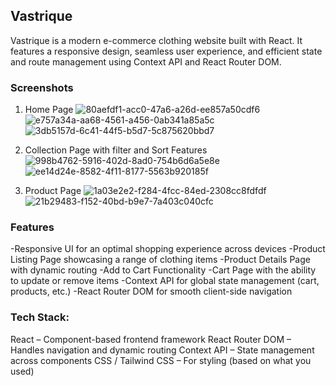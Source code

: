 ## Vastrique

Vastrique is a modern e-commerce clothing website built with React. It features a responsive design, seamless user experience, and efficient state and route management using Context API and React Router DOM.

### Screenshots

1. Home Page
   ![80aefdf1-acc0-47a6-a26d-ee857a50cdf6](https://github.com/user-attachments/assets/1545168f-e075-434e-9976-b70bbde79aff)
 ![e757a34a-aa68-4561-a456-0ab341a85a5c](https://github.com/user-attachments/assets/913bd7a4-7eb3-4c5b-9b27-214d00cee4cc)
![3db5157d-6c41-44f5-b5d7-5c875620bbd7](https://github.com/user-attachments/assets/a5d790c7-7f2b-44a5-8386-08af08287956)

2. Collection Page with filter and Sort Features
   ![998b4762-5916-402d-8ad0-754b6d6a5e8e](https://github.com/user-attachments/assets/a9ba0ca7-4948-43b3-b939-e3c635c6c8ab)
![ee14d24e-8582-4f11-8177-5563b920185f](https://github.com/user-attachments/assets/68b29425-05db-44e4-92af-625f3e0dfb06)

3. Product Page
   ![1a03e2e2-f284-4fcc-84ed-2308cc8fdfdf](https://github.com/user-attachments/assets/099045dd-683a-4423-8274-7b4c7e9d276c)
![21b29483-f152-40bd-b9e7-7a403c040cfc](https://github.com/user-attachments/assets/17cccce5-a502-4ac5-bb93-739735cafa17)


### Features

-Responsive UI for an optimal shopping experience across devices
-Product Listing Page showcasing a range of clothing items
-Product Details Page with dynamic routing
-Add to Cart Functionality
-Cart Page with the ability to update or remove items
-Context API for global state management (cart, products, etc.)
-React Router DOM for smooth client-side navigation

### Tech Stack:
React – Component-based frontend framework
React Router DOM – Handles navigation and dynamic routing
Context API – State management across components
CSS / Tailwind CSS – For styling (based on what you used)
